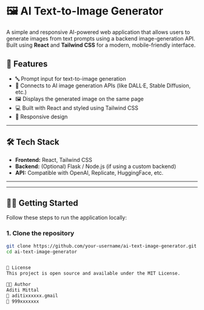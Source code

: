 # 🖼️ AI Text-to-Image Generator

A simple and responsive AI-powered web application that allows users to generate images from text prompts using a backend image-generation API. Built using **React** and **Tailwind CSS** for a modern, mobile-friendly interface.

## 🚀 Features

- 🔤 Prompt input for text-to-image generation
- 🧠 Connects to AI image generation APIs (like DALL·E, Stable Diffusion, etc.)
- 🖼️ Displays the generated image on the same page
- 💻 Built with React and styled using Tailwind CSS
- 📱 Responsive design

---

## 🛠 Tech Stack

- **Frontend:** React, Tailwind CSS
- **Backend:** (Optional) Flask / Node.js (if using a custom backend)
- **API:** Compatible with OpenAI, Replicate, HuggingFace, etc.

---


---

## 🧑‍💻 Getting Started

Follow these steps to run the application locally:

### 1. Clone the repository

```bash
git clone https://github.com/your-username/ai-text-image-generator.git
cd ai-text-image-generator


📜 License
This project is open source and available under the MIT License.

👨‍💻 Author
Aditi Mittal
📧 aditixxxxxx.gmail
📱 999xxxxxxx

